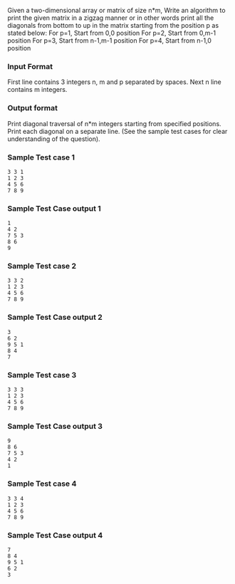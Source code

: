 Given a two-dimensional array or matrix of size n*m, Write an algorithm to print the given matrix in a zigzag manner or in other words print all the diagonals from bottom to up in  the matrix starting from the position p as stated below:
For p=1, Start from 0,0 position
For p=2, Start from 0,m-1 position
For p=3, Start from n-1,m-1 position
For p=4, Start from n-1,0 position
### Input Format
First line contains 3 integers n, m and p separated by  spaces.
Next n line contains m integers.

### Output format
Print diagonal traversal of  n*m integers starting from specified positions. Print each diagonal on a separate line. (See the sample test cases for clear understanding of the question).


### Sample Test case 1
```
3 3 1
1 2 3
4 5 6
7 8 9
```
### Sample Test Case output 1
```
1
4 2
7 5 3
8 6
9
```

### Sample Test case 2
```
3 3 2
1 2 3
4 5 6
7 8 9
```
### Sample Test Case output 2
```
3
6 2
9 5 1
8 4
7
```

### Sample Test case 3
```
3 3 3
1 2 3
4 5 6
7 8 9
```
### Sample Test Case output 3
```
9
8 6
7 5 3
4 2
1
```

### Sample Test case 4
```
3 3 4
1 2 3
4 5 6
7 8 9
```
### Sample Test Case output 4
```
7
8 4
9 5 1
6 2
3
```





